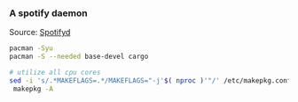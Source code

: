 ### A spotify daemon
Source: [Spotifyd](https://github.com/Spotifyd/spotifyd)
```sh
pacman -Syu
pacman -S --needed base-devel cargo

# utilize all cpu cores
sed -i 's/.*MAKEFLAGS=.*/MAKEFLAGS="-j'$( nproc )'"/' /etc/makepkg.conf
 makepkg -A
